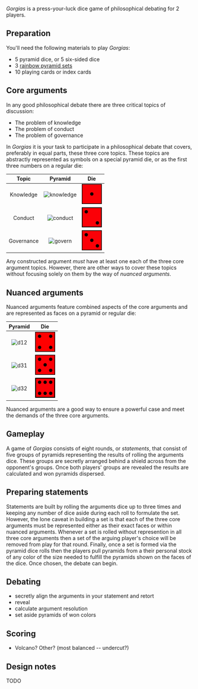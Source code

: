 *Gorgias* is a press-your-luck dice game of philosophical debating for 2 players.

Preparation
-----------

You'll need the following materials to play *Gorgias*:

 * 5 pyramid dice, or 5 six-sided dice
 * 3 [rainbow pyramid sets](http://www.looneylabs.com/looney-pyramids)
 * 10 playing cards or index cards

Core arguments
--------------

In any good philosophical debate there are three critical topics of discussion:

 * The problem of knowledge
 * The problem of conduct
 * The problem of governance

In *Gorgias* it is your task to participate in a philosophical debate that covers, preferably in equal parts, these three core topics.  These topics are abstractly represented as symbols on a special pyramid die, or as the first three numbers on a regular die: 

 Topic | Pyramid | Die
 :---: | :---: | :---:
 Knowledge | ![knowledge](http://images.fogus.me/games/pyramid-games/images/pd-puppy.png) | ![knowledge6](http://raw.githubusercontent.com/fogus/spiel/master/pyramidenspiel/helmet/graphics/die1.png)
 Conduct | ![conduct](http://images.fogus.me/games/pyramid-games/images/pd-philosopher.png) | ![conduct6](http://raw.githubusercontent.com/fogus/spiel/master/pyramidenspiel/helmet/graphics/die2.png)
 Governance | ![govern](http://images.fogus.me/games/pyramid-games/images/pd-brute.png) | ![govern6](http://raw.githubusercontent.com/fogus/spiel/master/pyramidenspiel/helmet/graphics/die3.png)

Any constructed argument *must* have at least one each of the three core argument topics.  However, there are other ways to cover these topics without focusing solely on them by the way of *nuanced arguments*.

Nuanced arguments 
-----------------

Nuanced arguments feature combined aspects of the core arguments and are represented as faces on a pyramid or regular die:

 Pyramid | Die
 :---: | :---:
 ![d12](http://images.fogus.me/games/pyramid-games/images/pd-minotaur.png) | ![d4](http://raw.githubusercontent.com/fogus/spiel/master/pyramidenspiel/helmet/graphics/die4.png)
 ![d31](http://images.fogus.me/games/pyramid-games/images/pd-catoblepas.png) | ![d5](http://raw.githubusercontent.com/fogus/spiel/master/pyramidenspiel/helmet/graphics/die5.png)
 ![d32](http://images.fogus.me/games/pyramid-games/images/pd-juggernaut.png) | ![govern6](http://raw.githubusercontent.com/fogus/spiel/master/pyramidenspiel/helmet/graphics/die6.png)


Nuanced arguments are a good way to ensure a powerful case and meet the demands of the three core arguments.

Gameplay
--------

A game of *Gorgias* consists of eight rounds, or *statements*, that consist of five groups of pyramids representing the results of rolling the arguments dice.  These groups are secretly arranged behind a shield across from the opponent's groups.  Once both players' groups are revealed the results are calculated and won pyramids dispersed.

Preparing statements
---------------------

Statements are built by rolling the arguments dice up to three times and keeping any number of dice aside during each roll to formulate the set.  However, the lone caveat in building a set is that each of the three core arguments must be represented either as their exact faces or within nuanced arguments.  Whenever a set is  rolled without represention in all three core arguments then a set of the arguing player's choice will be removed from play for that round.  Finally, once a set is formed via the pyramid dice rolls then the players pull pyramids from a their personal stock of any color of the size needed to fulfill the pyramids shown on the faces of the dice.  Once chosen, the debate can begin.

Debating
--------

 * secretly align the arguments in your statement and retort
 * reveal
 * calculate argument resolution
 * set aside pyramids of won colors

Scoring
-------

 * Volcano? Other? (most balanced -- undercut?)

Design notes
------------

TODO

